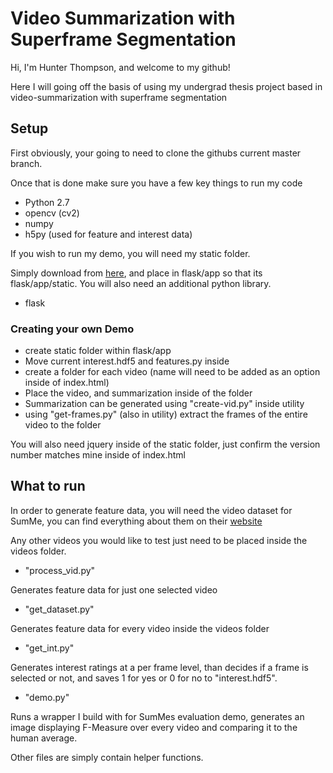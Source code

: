 # Video Summarization with Superframe Segmentation

Hi, I'm Hunter Thompson, and welcome to my github!

Here I will going off the basis of using my undergrad thesis project based in video-summarization with superframe segmentation

## Setup

First obviously, your going to need to clone the githubs current master branch.

Once that is done make sure you have a few key things to run my code

- Python 2.7
- opencv (cv2)
- numpy
- h5py (used for feature and interest data)

If you wish to run my demo, you will need my static folder.

Simply download from [here](https://drive.google.com/file/d/1v0dfi3dqkh4L7lYXfoI3nT-K4l4K9T5p/view?usp=sharing), and place in flask/app so that its flask/app/static. You will also need an additional python library.

- flask

### Creating your own Demo
- create static folder within flask/app
- Move current interest.hdf5 and features.py inside
- create a folder for each video (name will need to be added as an option inside of index.html)
- Place the video, and summarization inside of the folder
- Summarization can be generated using "create-vid.py" inside utility
- using "get-frames.py" (also in utility) extract the frames of the entire video to the folder

You will also need jquery inside of the static folder, just confirm the version number matches mine inside of index.html

## What to run
In order to generate feature data, you will need the video dataset for SumMe, you can find everything about them on their [website](https://people.ee.ethz.ch/~gyglim/vsum/)

Any other videos you would like to test just need to be placed inside the videos folder.

- "process_vid.py"

Generates feature data for just one selected video

- "get_dataset.py"

Generates feature data for every video inside the videos folder

- "get_int.py"

Generates interest ratings at a per frame level, than decides if a frame is selected or not, and saves 1 for yes or 0 for no to "interest.hdf5".

- "demo.py"

Runs a wrapper I build with for SumMes evaluation demo, generates an image displaying F-Measure over every video and comparing it to the human average.

Other files are simply contain helper functions.
